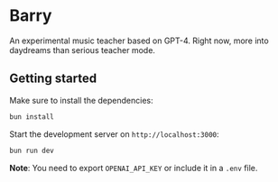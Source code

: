 # Barry

An experimental music teacher based on GPT-4. Right now, more into daydreams than serious teacher mode.

## Getting started

Make sure to install the dependencies:

```bash
bun install
```

Start the development server on `http://localhost:3000`:

```bash
bun run dev
```

**Note**: You need to export `OPENAI_API_KEY` or include it in a `.env` file.
